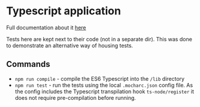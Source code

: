 # Typescript application

Full documentation about it [here](https://mochajs.org/#-require-module-r-module)

Tests here are kept next to their code (not in a separate dir). This was done to demonstrate an alternative way of housing tests.

## Commands

- `npm run compile` - compile the ES6 Typescript into the `/lib` directory
- `npm run test` - run the tests using the local `.mocharc.json` config file. As the config includes the Typescript transpilation hook `ts-node/register` it does not require pre-compilation before running.

